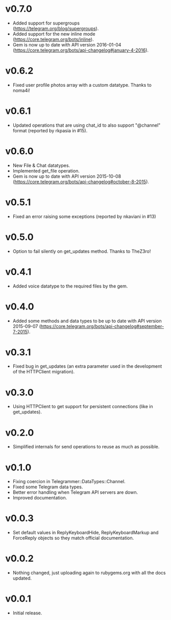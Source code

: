 v0.7.0
======

* Added support for supergroups (https://telegram.org/blog/supergroups).
* Added support for the new inline mode (https://core.telegram.org/bots/inline).
* Gem is now up to date with API version 2016-01-04 (https://core.telegram.org/bots/api-changelog#january-4-2016).

v0.6.2
======

* Fixed user profile photos array with a custom datatype. Thanks to noma4i!

v0.6.1
======

* Updated operations that are using chat_id to also support "@channel" format (reported by rkpasia in #15).

v0.6.0
======

* New File & Chat datatypes.
* Implemented get_file operation.
* Gem is now up to date with API version 2015-10-08 (https://core.telegram.org/bots/api-changelog#october-8-2015).

v0.5.1
======

* Fixed an error raising some exceptions (reported by nkaviani in #13)

v0.5.0
======

* Option to fail silently on get_updates method. Thanks to TheZ3ro!

v0.4.1
======

* Added voice datatype to the required files by the gem.

v0.4.0
======

* Added some methods and data types to be up to date with API version 2015-09-07 (https://core.telegram.org/bots/api-changelog#september-7-2015).

v0.3.1
======

* Fixed bug in get_updates (an extra parameter used in the development of the HTTPClient migration).

v0.3.0
======

* Using HTTPClient to get support for persistent connections (like in get_updates).

v0.2.0
======

* Simplified internals for send operations to reuse as much as possible.

v0.1.0
======

* Fixing coercion in Telegrammer::DataTypes::Channel.
* Fixed some Telegram data types.
* Better error handling when Telegram API servers are down.
* Improved documentation.

v0.0.3
======

* Set default values in ReplyKeyboardHide, ReplyKeyboardMarkup and ForceReply objects so they match official documentation.

v0.0.2
======

* Nothing changed, just uploading again to rubygems.org with all the docs updated.

v0.0.1
======

* Initial release.
